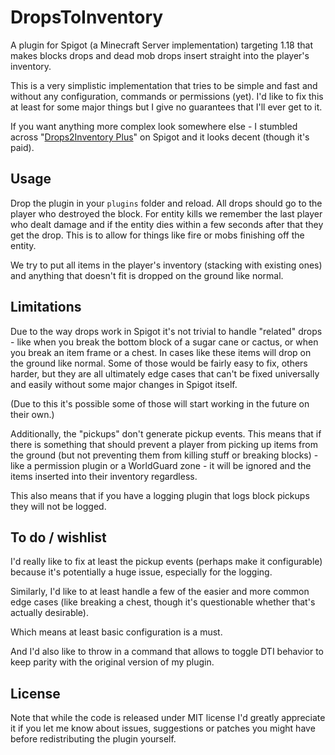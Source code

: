 # DropsToInventory

A plugin for Spigot (a Minecraft Server implementation) targeting 1.18 that makes
blocks drops and dead mob drops insert straight into the player's inventory. 

This is a very simplistic implementation that tries to be simple and fast and without any configuration,
commands or permissions (yet). I'd like to fix this at least for some major things but I give no guarantees
that I'll ever get to it.

If you want anything more complex look somewhere else - I stumbled across
"[Drops2Inventory Plus](https://www.spigotmc.org/resources/%E2%AD%90-drop2inventory-plus-%E2%AD%90.87784/)"
on Spigot and it looks decent (though it's paid).

## Usage

Drop the plugin in your `plugins` folder and reload. All drops should go to the player who destroyed the block.
For entity kills we remember the last player who dealt damage and if the entity dies within a few seconds
after that they get the drop. This is to allow for things like fire or mobs finishing off the entity.

We try to put all items in the player's inventory (stacking with existing ones) and anything that doesn't
fit is dropped on the ground like normal.

## Limitations

Due to the way drops work in Spigot it's not trivial to handle "related" drops - like when you break the bottom
block of a sugar cane or cactus, or when you break an item frame or a chest. In cases like these items will drop
on the ground like normal. Some of those would be fairly easy to fix, others harder, but they are all ultimately
edge cases that can't be fixed universally and easily without some major changes in Spigot itself.

(Due to this it's possible some of those will start working in the future on their own.)

Additionally, the "pickups" don't generate pickup events. This means that if there is something that should prevent
a player from picking up items from the ground (but not preventing them from killing stuff or breaking blocks) - 
like a permission plugin or a WorldGuard zone - it will be ignored and the items inserted into their inventory
regardless.

This also means that if you have a logging plugin that logs block pickups they will not be logged.

## To do / wishlist

I'd really like to fix at least the pickup events (perhaps make it configurable) because it's potentially a huge
issue, especially for the logging.

Similarly, I'd like to at least handle a few of the easier and more common edge cases
(like breaking a chest, though it's questionable whether that's actually desirable).

Which means at least basic configuration is a must.

And I'd also like to throw in a command that allows to toggle DTI behavior
to keep parity with the original version of my plugin.

## License

Note that while the code is released under MIT license I'd greatly appreciate it if you let me know
about issues, suggestions or patches you might have before redistributing the plugin yourself.
